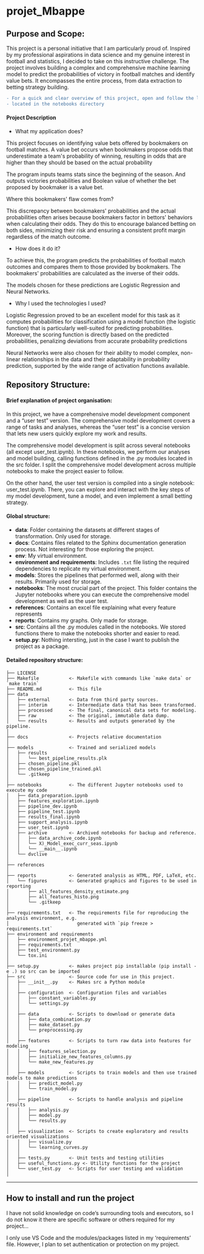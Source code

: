 projet_Mbappe
==============================

Purpose and Scope:
-------------------
This project is a personal initiative that I am particularly proud of. Inspired by my professional aspirations in data science and my genuine interest in football and statistics, I decided to take on this instructive challenge. The project involves building a complex and comprehensive machine learning model to predict the probabilities of victory in football matches and identify value bets. It encompasses the entire process, from data extraction to betting strategy building.

```diff
- For a quick and clear overview of this project, open and follow the little tutorial in the user_test.ipynb file,
- located in the notebooks directory 
```
 
#### Project Description

- What my application does?

This project focuses on identifying value bets offered by bookmakers on football matches. A value bet occurs when bookmakers propose odds that underestimate a team's probability of winning, resulting in odds that are higher than they should be based on the actual probability

The program inputs teams stats since the beginning of the season. And outputs victories probabilities and Boolean value of whether the bet proposed by bookmaker is a value bet.

Where this bookmakers' flaw comes from?

This discrepancy between bookmakers' probabilities and the actual probabilities often arises because bookmakers factor in bettors' behaviors when calculating their odds. They do this to encourage balanced betting on both sides, minimizing their risk and ensuring a consistent profit margin regardless of the match outcome.
 

- How does it do it?

To achieve this, the program predicts the probabilities of football match outcomes and compares them to those provided by bookmakers. The bookmakers' probabilities are calculated as the inverse of their odds.

The models chosen for these predictions are Logistic Regression and Neural Networks.


- Why I used the technologies I used?

Logistic Regression proved to be an excellent model for this task as it computes probabilities for classification using a model function (the logistic function) that is particularly well-suited for predicting probabilities. Moreover, the scoring function is directly based on the predicted probabilities, penalizing deviations from accurate probability predictions

Neural Networks were also chosen for their ability to model complex, non-linear relationships in the data and their adaptability in probability prediction, supported by the wide range of activation functions available.

 
Repository Structure:
-----------------------

#### Brief explanation of project organisation:
In this project, we have a comprehensive model development component and a “user test” version. The comprehensive model development covers a range of tasks and analyses, whereas the “user test” is a concise version that lets new users quickly explore my work and results.

The comprehensive model development is split across several notebooks (all except user_test.ipynb). In these notebooks, we perform our analyses and model building, calling functions defined in the .py modules located in the src folder. I split the comprehensive model development across multiple notebooks to make the project easier to follow.

On the other hand, the user test version is compiled into a single notebook: user_test.ipynb. There, you can explore and interact with the key steps of my model development, tune a model, and even implement a small betting strategy.

#### Global structure:

- **data**: Folder containing the datasets at different stages of transformation. Only used for storage.
- **docs**: Contains files related to the Sphinx documentation generation process. Not interesting for those exploring the project.
- **env**: My virtual environment.
- **environment and requirements**: Includes `.txt` file listing the required dependencies to replicate my virtual environment.
- **models**: Stores the pipelines that performed well, along with their results. Primarily used for storage.
- **notebooks**: The most crucial part of the project. This folder contains the Jupyter notebooks where you can execute the comprehensive model development as well as the user test.
- **references**: Contains an excel file explaining what every feature represents
- **reports**: Contains my graphs. Only made for storage.
- **src**: Contains all the .py modules called in the notebooks. We stored functions there to make the notebooks shorter and easier to read.
- **setup.py**: Nothing intersting, just in the case I want to publish the project as a package.

#### Detailed repository structure:
    ├── LICENSE
    ├── Makefile           <- Makefile with commands like `make data` or `make train`
    ├── README.md          <- This file
    ├── data
    │   ├── external       <- Data from third party sources.
    │   ├── interim        <- Intermediate data that has been transformed.
    │   ├── processed      <- The final, canonical data sets for modeling.
    │   ├── raw            <- The original, immutable data dump.
    │   └── results        <- Results and outputs generated by the pipeline.
    │
    ├── docs               <- Projects relative documentation
    │
    ├── models             <- Trained and serialized models
    │   ├── results
    │   │   └── best_pipeline_results.plk
    │   ├── chosen_pipeline.pkl
    │   ├── chosen_pipeline_trained.pkl
    │   └── .gitkeep       
    │
    ├── notebooks          <- The different Jupyter notebooks used to execute my code
    │   ├── data_preparation.ipynb
    │   ├── features_exploration.ipynb
    │   ├── pipeline_dev.ipynb
    │   ├── pipeline_test.ipynb
    │   ├── results_final.ipynb
    │   ├── support_analysis.ipynb
    │   ├── user_test.ipynb
    │   ├── archive        <- Archived notebooks for backup and reference.
    │   │   ├── data_archive_code.ipynb
    │   │   └── X)_Model_exec_curr_seas.ipynb
    │   │   └── __main__.ipynb
    │   └── dvclive 
    │
    ├── references  
    │
    ├── reports            <- Generated analysis as HTML, PDF, LaTeX, etc.
    │   └── figures        <- Generated graphics and figures to be used in reporting
    │       ├── all_features_density_estimate.png
    │       ├── all_features_histo.png
    │       └── .gitkeep
    │
    ├── requirements.txt   <- The requirements file for reproducing the analysis environment, e.g.
    │                         generated with `pip freeze > requirements.txt`
    ├── environment and requirements
    │   ├── environment_projet_mbappe.yml
    │   ├── requirements.txt
    │   ├── test_environment.py
    │   └── tox.ini
    │
    ├── setup.py           <- makes project pip installable (pip install -e .) so src can be imported
    ├── src                <- Source code for use in this project.
    │   ├── __init__.py    <- Makes src a Python module
    │   │
    │   ├── configuration  <- Configuration files and variables
    │   │   ├── constant_variables.py
    │   │   └── settings.py
    │   │
    │   ├── data           <- Scripts to download or generate data
    │   │   ├── data_combination.py
    │   │   ├── make_dataset.py
    │   │   └── preprocessing.py
    │   │
    │   ├── features       <- Scripts to turn raw data into features for modeling
    │   │   ├── features_selection.py
    │   │   ├── initialize_new_features_columns.py
    │   │   └── make_new_features.py
    │   │
    │   ├── models         <- Scripts to train models and then use trained models to make predictions
    │   │   ├── predict_model.py
    │   │   └── train_model.py
    │   │
    │   ├── pipeline       <- Scripts to handle analysis and pipeline results
    │   │   ├── analysis.py
    │   │   ├── model.py
    │   │   └── results.py
    │   │
    │   ├── visualization  <- Scripts to create exploratory and results oriented visualizations
    │   │   ├── visualize.py
    │   │   └── learning_curves.py
    │   │
    │   ├── tests.py       <- Unit tests and testing utilities
    │   ├── useful_functions.py <- Utility functions for the project
    │   └── user_test.py   <- Scripts for user testing and validation
    │
    



--------

How to install and run the project
----------------------------------
I have not solid knowledge on code’s surrounding tools and executors, so I do not know it there are specific software or others required for my project…

I only use VS Code and the modules/packages listed in my ‘requirements’ file. However, I plan to set authentication or protection on my project.
